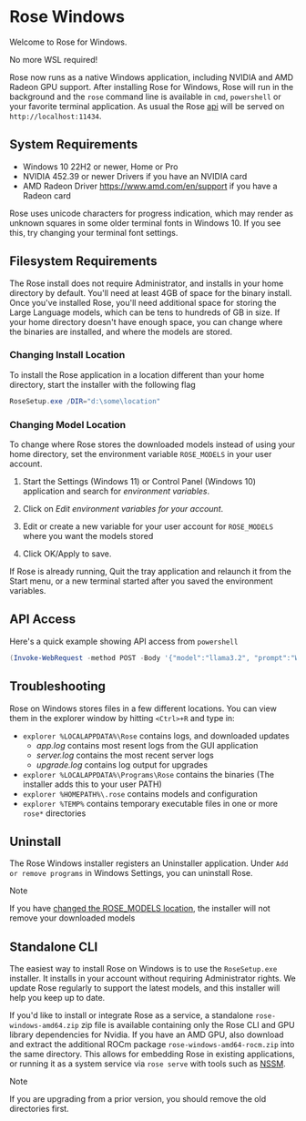 # Rose Windows

Welcome to Rose for Windows.

No more WSL required!

Rose now runs as a native Windows application, including NVIDIA and AMD Radeon GPU support.
After installing Rose for Windows, Rose will run in the background and
the `rose` command line is available in `cmd`, `powershell` or your favorite
terminal application. As usual the Rose [api](./api.md) will be served on
`http://localhost:11434`.

## System Requirements

* Windows 10 22H2 or newer, Home or Pro
* NVIDIA 452.39 or newer Drivers if you have an NVIDIA card
* AMD Radeon Driver https://www.amd.com/en/support if you have a Radeon card

Rose uses unicode characters for progress indication, which may render as unknown squares in some older terminal fonts in Windows 10. If you see this, try changing your terminal font settings.

## Filesystem Requirements

The Rose install does not require Administrator, and installs in your home directory by default.  You'll need at least 4GB of space for the binary install.  Once you've installed Rose, you'll need additional space for storing the Large Language models, which can be tens to hundreds of GB in size.  If your home directory doesn't have enough space, you can change where the binaries are installed, and where the models are stored.

### Changing Install Location

To install the Rose application in a location different than your home directory, start the installer with the following flag

```powershell
RoseSetup.exe /DIR="d:\some\location"
```

### Changing Model Location

To change where Rose stores the downloaded models instead of using your home directory, set the environment variable `ROSE_MODELS` in your user account.

1. Start the Settings (Windows 11) or Control Panel (Windows 10) application and search for _environment variables_.

2. Click on _Edit environment variables for your account_.

3. Edit or create a new variable for your user account for `ROSE_MODELS` where you want the models stored

4. Click OK/Apply to save.

If Rose is already running, Quit the tray application and relaunch it from the Start menu, or a new terminal started after you saved the environment variables.

## API Access

Here's a quick example showing API access from `powershell`

```powershell
(Invoke-WebRequest -method POST -Body '{"model":"llama3.2", "prompt":"Why is the sky blue?", "stream": false}' -uri http://localhost:11434/api/generate ).Content | ConvertFrom-json
```

## Troubleshooting

Rose on Windows stores files in a few different locations.  You can view them in
the explorer window by hitting `<Ctrl>+R` and type in:
- `explorer %LOCALAPPDATA%\Rose` contains logs, and downloaded updates
    - *app.log* contains most resent logs from the GUI application
    - *server.log* contains the most recent server logs
    - *upgrade.log* contains log output for upgrades
- `explorer %LOCALAPPDATA%\Programs\Rose` contains the binaries (The installer adds this to your user PATH)
- `explorer %HOMEPATH%\.rose` contains models and configuration
- `explorer %TEMP%` contains temporary executable files in one or more `rose*` directories

## Uninstall

The Rose Windows installer registers an Uninstaller application.  Under `Add or remove programs` in Windows Settings, you can uninstall Rose.

> [!NOTE]
> If you have [changed the ROSE_MODELS location](#changing-model-location), the installer will not remove your downloaded models


## Standalone CLI

The easiest way to install Rose on Windows is to use the `RoseSetup.exe`
installer. It installs in your account without requiring Administrator rights.
We update Rose regularly to support the latest models, and this installer will
help you keep up to date.

If you'd like to install or integrate Rose as a service, a standalone
`rose-windows-amd64.zip` zip file is available containing only the Rose CLI
and GPU library dependencies for Nvidia.  If you have an AMD GPU, also download
and extract the additional ROCm package `rose-windows-amd64-rocm.zip` into the
same directory.  This allows for embedding Rose in existing applications, or
running it as a system service via `rose serve` with tools such as
[NSSM](https://nssm.cc/). 

> [!NOTE]  
> If you are upgrading from a prior version, you should remove the old directories first.

